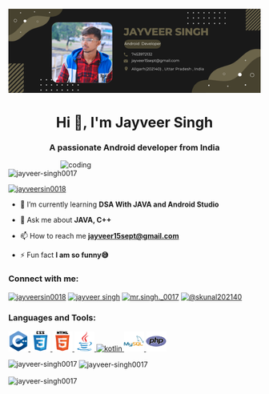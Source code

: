 ![logo](https://github.com/Jayveer-Singh0017/Jayveer-Singh/blob/main/JAYVEER%20SINGH.png)
<h1 align="center">Hi 👋, I'm Jayveer Singh</h1>
<h3 align="center">A passionate Android developer from India</h3>

<img align="right" alt="coding" width="400" src="https://cdn.dribbble.com/users/926537/screenshots/4502924/python-2.gif">


<p align="left"> <img src="https://komarev.com/ghpvc/?username=jayveer-singh0017&label=Profile%20views&color=0e75b6&style=flat" alt="jayveer-singh0017" /> </p>

<p align="left"> <a href="https://twitter.com/jayveersin0018" target="blank"><img src="https://img.shields.io/twitter/follow/jayveersin0018?logo=twitter&style=for-the-badge" alt="jayveersin0018" /></a> </p>

- 🌱 I’m currently learning **DSA With JAVA and Android Studio**

- 💬 Ask me about **JAVA, C++**

- 📫 How to reach me **jayveer15sept@gmail.com**

- ⚡ Fun fact **I am so funny😅**

<h3 align="left">Connect with me:</h3>
<p align="left">
<a href="https://twitter.com/jayveersin0018" target="blank"><img align="center" src="https://raw.githubusercontent.com/rahuldkjain/github-profile-readme-generator/master/src/images/icons/Social/twitter.svg" alt="jayveersin0018" height="30" width="40" /></a>
<a href="https://linkedin.com/in/jayveer singh" target="blank"><img align="center" src="https://raw.githubusercontent.com/rahuldkjain/github-profile-readme-generator/master/src/images/icons/Social/linked-in-alt.svg" alt="jayveer singh" height="30" width="40" /></a>
<a href="https://instagram.com/mr.singh._0017" target="blank"><img align="center" src="https://raw.githubusercontent.com/rahuldkjain/github-profile-readme-generator/master/src/images/icons/Social/instagram.svg" alt="mr.singh._0017" height="30" width="40" /></a>
<a href="https://www.hackerrank.com/@skunal202140" target="blank"><img align="center" src="https://raw.githubusercontent.com/rahuldkjain/github-profile-readme-generator/master/src/images/icons/Social/hackerrank.svg" alt="@skunal202140" height="30" width="40" /></a>
</p>

<h3 align="left">Languages and Tools:</h3>
<p align="left"> <a href="https://www.w3schools.com/cpp/" target="_blank" rel="noreferrer"> <img src="https://raw.githubusercontent.com/devicons/devicon/master/icons/cplusplus/cplusplus-original.svg" alt="cplusplus" width="40" height="40"/> </a> <a href="https://www.w3schools.com/css/" target="_blank" rel="noreferrer"> <img src="https://raw.githubusercontent.com/devicons/devicon/master/icons/css3/css3-original-wordmark.svg" alt="css3" width="40" height="40"/> </a> <a href="https://www.w3.org/html/" target="_blank" rel="noreferrer"> <img src="https://raw.githubusercontent.com/devicons/devicon/master/icons/html5/html5-original-wordmark.svg" alt="html5" width="40" height="40"/> </a> <a href="https://www.java.com" target="_blank" rel="noreferrer"> <img src="https://raw.githubusercontent.com/devicons/devicon/master/icons/java/java-original.svg" alt="java" width="40" height="40"/> </a> <a href="https://kotlinlang.org" target="_blank" rel="noreferrer"> <img src="https://www.vectorlogo.zone/logos/kotlinlang/kotlinlang-icon.svg" alt="kotlin" width="40" height="40"/> </a> <a href="https://www.mysql.com/" target="_blank" rel="noreferrer"> <img src="https://raw.githubusercontent.com/devicons/devicon/master/icons/mysql/mysql-original-wordmark.svg" alt="mysql" width="40" height="40"/> </a> <a href="https://www.php.net" target="_blank" rel="noreferrer"> <img src="https://raw.githubusercontent.com/devicons/devicon/master/icons/php/php-original.svg" alt="php" width="40" height="40"/> </a> </p>

<p><img align="left" src="https://github-readme-stats.vercel.app/api/top-langs?username=jayveer-singh0017&show_icons=true&locale=en&layout=compact" alt="jayveer-singh0017" /></p>

<p>&nbsp;<img align="center" src="https://github-readme-stats.vercel.app/api?username=jayveer-singh0017&show_icons=true&locale=en" alt="jayveer-singh0017" /></p>

<p><img align="center" src="https://github-readme-streak-stats.herokuapp.com/?user=jayveer-singh0017&" alt="jayveer-singh0017" /></p>
